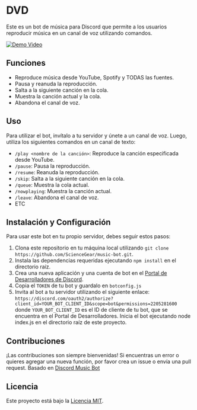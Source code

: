 # DVD

Este es un bot de música para Discord que permite a los usuarios reproducir música en un canal de voz utilizando comandos.

[![Demo Video](https://cdn.discordapp.com/attachments/1097783484614987817/1101452133099900948/Thumnail.png)](addingsooner)

## Funciones

- Reproduce música desde YouTube, Spotify y TODAS las fuentes. 
- Pausa y reanuda la reproducción.
- Salta a la siguiente canción en la cola.
- Muestra la canción actual y la cola.
- Abandona el canal de voz.

## Uso

Para utilizar el bot, invítalo a tu servidor y únete a un canal de voz. Luego, utiliza los siguientes comandos en un canal de texto:

- `/play <nombre de la canción>`: Reproduce la canción especificada desde YouTube.
- `/pause`: Pausa la reproducción.
- `/resume`: Reanuda la reproducción.
- `/skip`: Salta a la siguiente canción en la cola.
- `/queue`: Muestra la cola actual.
- `/nowplaying`: Muestra la canción actual.
- `/leave`: Abandona el canal de voz.
- ETC

## Instalación y Configuración

Para usar este bot en tu propio servidor, debes seguir estos pasos:

1. Clona este repositorio en tu máquina local utilizando `git clone https://github.com/ScienceGear/music-bot.git`.
2. Instala las dependencias requeridas ejecutando `npm install` en el directorio raíz.
3. Crea una nueva aplicación y una cuenta de bot en el [Portal de Desarrolladores de Discord](https://discord.com/developers/applications).
4. Copia el `TOKEN` de tu bot y guardalo en `botconfig.js`
5. Invita al bot a tu servidor utilizando el siguiente enlace: `https://discord.com/oauth2/authorize?client_id=YOUR_BOT_CLIENT_ID&scope=bot&permissions=2205281600` donde `YOUR_BOT_CLIENT_ID` es el ID de cliente de tu bot, que se encuentra en el Portal de Desarrolladores.
Inicia el bot ejecutando node index.js en el directorio raíz de este proyecto.

## Contribuciones

¡Las contribuciones son siempre bienvenidas! Si encuentras un error o quieres agregar una nueva función, por favor crea un issue o envía una pull request.
Basado en [Discord Music Bot](https://github.com/SudhanPlayz/Discord-MusicBot)

## Licencia

Este proyecto está bajo la [Licencia MIT](https://opensource.org/licenses/MIT).
